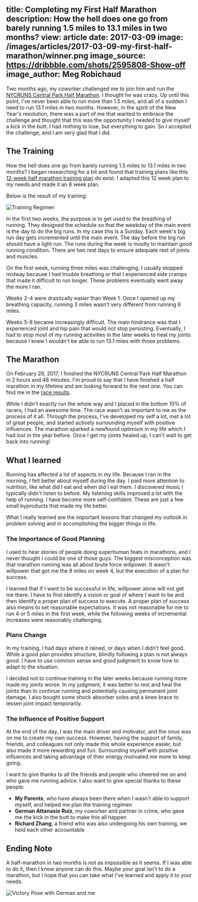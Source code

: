 title: Completing my First Half Marathon
description: How the hell does one go from barely running 1.5 miles to 13.1 miles in two months?
view: article
date: 2017-03-09
image: /images/articles/2017-03-09-my-first-half-marathon/winner.png
image_source: https://dribbble.com/shots/2595808-Show-off
image_author: Meg Robichaud
---

Two months ago, my coworker challenged me to join him and run the [NYCRUNS Central Park Half Marathon](https://nycruns.com/races/?race=nycruns-central-park-half-marathon).
I thought he was crazy.  Up until this point, I've never been able to run more than 1.5 miles,
and all of a sudden I need to run 13.1 miles in two months.
However, in the spirit of the New Year's resolution, there was a part of me that wanted
to embrace the challenge and thought that this was the opportunity I needed to give
myself a kick in the butt.  I had nothing to lose, but everything to gain.
So I accepted the challenge, and I am very glad that I did.

## The Training

How the hell does one go from barely running 1.5 miles to 13.1 miles in two months?
I began researching for a bit and found that training plans like this [12-week half marathon training plan](http://www.halfmarathons.net/half-marathon-training-schedule-for-beginning-runners/) do exist.
I adapted this 12 week plan to my needs and made it an 8 week plan.

Below is the result of my training:

![Training Regimen](/images/articles/2017-03-09-my-first-half-marathon/training-regimen.png)


In the first two weeks, the purpose is to get used to the breathing of running.  They
designed the schedule so that the weekday of the main event is the day to do the big runs.
In my case this is a Sunday. Each week's big run day gets incremented until the main event.
The day before the big run should have a light run.  The runs during the week is mostly
to maintain good running condition.  There are two rest days to ensure adequate rest of joints
and muscles.

On the first week, running three miles was challenging.  I usually stopped midway because I had
trouble breathing or that I experienced side cramps that made it difficult to run longer.
These problems eventually went away the more I ran.

Weeks 2-4 were drastically easier than Week 1.  Once I opened up my breathing capacity, running
3 miles wasn't very different from running 6 miles.

Weeks 5-8 became increasingly difficult.  The main hindrance was that I experienced joint
and hip pain that would not stop persisting.  Eventually, I had to stop most of my running
activities in the later weeks to heal my joints because I knew I wouldn't be able to
run 13.1 miles with those problems.

## The Marathon

On February 26, 2017, I finished the NYCRUNS Central Park Half Marathon in 2 hours and 48 minutes.
I'm proud to say that I have finished a half marathon in my lifetime and am looking forward
to the next one. You can find me in the [race results](https://nycruns.com/race-results/?race=NYCRUNS-central-park-half-marathon).

While I didn't exactly run the whole way and I placed in the bottom 10% of racers,
I had an awesome time.  The race wasn't as important to me as the process of it all.
Through the process, I've developed my self a lot, met a lot of great people, and
started actively surrounding myself with positive influences.  The marathon sparked a newfound
optimism in my life which I had lost in the year before.  Once I get my joints healed up,
I can't wait to get back into running!

## What I learned

Running has affected a lot of aspects in my life.  Because I ran in the morning,
I felt better about myself during the day.  I paid more attention to nutrition,
like what did I eat and when did I eat them.  I discovered music I typically
didn't listen to before.  My listening skills improved a lot with the help of running.
I have become more self-confident.  These are just a few small byproducts that made my life better.

What I really learned are the important lessons that changed my outlook in problem solving
and in accomplishing the bigger things in life.

### The Importance of Good Planning

I used to hear stories of people doing superhuman feats in marathons, and I never thought
I could be one of those guys.  The biggest misconception was that marathon running was
all about brute force willpower.  It wasn't willpower that got me the 8 miles on week 4,
but the execution of a plan for success.

I learned that if I want to be successful in life, willpower alone will not get
me there.  I have to first identify a vision or goal of where I want to be and then
identify a proper plan of success to execute.
A proper plan of success also means to set reasonable expectations.  It was not
reasonable for me to run 4 or 5 miles in the first week, while the following weeks
of incremental increases were reasonably challenging.

### Plans Change

In my training, I had days where it rained, or days when I didn't feel good.
While a good plan provides structure, blindly following a plan is not always good.
I have to use common sense and good judgment to know how to adapt to the situation.

I decided not to continue training in the later weeks because running more made
my joints worse.  In my judgment, it was better to rest and heal the joints than to continue
running and potentially causing permanent joint damage.  I also bought some shock
absorber soles and a knee brace to lessen joint impact temporarily.

### The Influence of Positive Support

At the end of the day, I was the main driver and motivator, and the onus was on me
to create my own success.  However, having the support of family, friends, and colleagues
not only made this whole experience easier, but also made it more rewarding and fun.
Surrounding myself with positive influences and taking advantage of their energy motivated me more
to keep going.

I want to give thanks to all the friends and people who cheered me on and who gave me running advice. I also
want to give special thanks to these people:

* **My Parents**, who have always been there when I wasn't able to support myself, and helped me plan the training regimen
* **German Attanasio Ruiz**, my coworker and partner in crime, who gave me the kick in the butt to make this all happen
* **Richard Zhang**, a friend who was also undergoing his own training, we held each other accountable

## Ending Note

A half-marathon in two months is not as impossible as it seems.  If I was able to do it,
then I know anyone can do this.  Maybe your goal isn't to do a marathon, but I hope
that you can take what I've learned and apply it to your needs.

![Victory Pose with German and me](/images/articles/2017-03-09-my-first-half-marathon/german-james.jpg)

